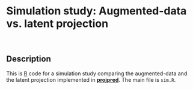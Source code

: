 
# Simulation study: Augmented-data vs. latent projection

<br>

## Description

This is [R](https://www.R-project.org/) code for a simulation study comparing the augmented-data and the latent projection implemented in [**projpred**](https://mc-stan.org/projpred/). The main file is `sim.R`.
